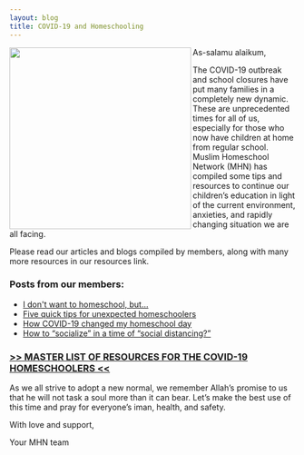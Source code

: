 ```yaml
---
layout: blog
title: COVID-19 and Homeschooling
---
```


<img align="left" src="https://user-images.githubusercontent.com/7043355/77235216-33a2b880-6b71-11ea-8e6c-344232c2b24f.png" width="320px" />

  As-salamu alaikum,

The COVID-19 outbreak and school closures have put many families in a completely new dynamic.  These are unprecedented times for all of us, especially for those who now have children at home from regular school. Muslim Homeschool Network (MHN) has compiled some tips and resources to continue our children’s education in light of the current environment, anxieties, and rapidly changing situation we are all facing. 

Please read our articles and blogs compiled by members, along with many more resources in our resources link. 

### Posts from our members:

* [I don't want to homeschool, but...](https://docs.google.com/document/d/14dl566pKl7nWGBxnjg0S52wK-R8j6isr8BjEz8lfn-o/edit?usp=sharing) 
* [Five quick tips for unexpected homeschoolers](https://docs.google.com/document/d/18y-LEw_XdDU1jxaciMMz5Uo_nTHneeL4DmSeye3s1FQ/edit?usp=sharing)
* [How COVID-19 changed my homeschool day](https://docs.google.com/document/d/1-DpHEOui6yjVfGwouPsg5SkfcWpDJZ89JIGJPPAqreI/edit?usp=sharing)
* [How to “socialize” in a time of “social distancing?”](https://docs.google.com/document/d/1KOFVMjN4QQ44kDi7_r_ObwD0wz1BW638zZ4ahYy1EYA/edit?usp=sharing)


### [>> MASTER LIST OF RESOURCES FOR THE COVID-19 HOMESCHOOLERS <<](https://docs.google.com/spreadsheets/d/1Ev0eVZNSiAAQY5CeitQ-LbEu1Esn7ahgchPBIg_to_M/edit?usp=sharing)

As we all strive to adopt a new normal, we remember Allah’s promise to us that he will not task a soul more than it can bear. Let’s make the best use of this time and pray for everyone’s iman, health, and safety. 

With love and support, 

Your MHN team

